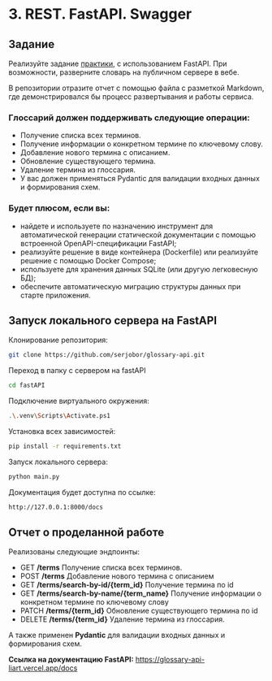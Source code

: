 # 3. REST. FastAPI. Swagger

## Задание
Реализуйте задание [практики](https://kodaktor.ru/g/itmo_technopr3), с использованием FastAPI. При возможности, разверните словарь на публичном сервере в вебе. 

В репозитории отразите отчет с помощью файла с разметкой Markdown, где демонстрировался бы процесс развертывания и работы сервиса.

### Глоссарий должен поддерживать следующие операции:
- Получение списка всех терминов.
- Получение информации о конкретном термине по ключевому слову.
- Добавление нового термина с описанием.
- Обновление существующего термина.
- Удаление термина из глоссария.
- У вас должен применяться Pydantic для валидации входных данных и формирования схем. 

### Будет плюсом, если вы:
- найдете и используете по назначению инструмент для автоматической генерации статической документации с помощью встроенной OpenAPI-спецификации FastAPI;
- реализуйте  решение в виде контейнера (Dockerfile) или реализуйте решение с помощью Docker Compose; 
- используете для хранения данных  SQLite (или другую легковесную БД);
- обеспечите автоматическую миграцию структуры данных при старте приложения. 


## Запуск локального сервера на FastAPI

Клонирование репозитория:
```bash
git clone https://github.com/serjobor/glossary-api.git
```

Переход в папку с сервером на fastAPI
```bash
cd fastAPI
```

Подключение виртуального окружения:
```bash
.\.venv\Scripts\Activate.ps1
```

Установка всех зависимостей:
```bash
pip install -r requirements.txt
```

Запуск локального сервера:
```bash
python main.py
```

Документация будет доступна по ссылке:

```bash
http://127.0.0.1:8000/docs
```

## Отчет о проделанной работе
Реализованы следующие эндпоинты:
- GET **/terms** Получение списка всех терминов.
- POST **/terms** Добавление нового термина с описанием 
- GET **/terms/search-by-id/{term_id}** Получение термина по id 
- GET **/terms/search-by-name/{term_name}** Получение информации о конкретном термине по ключевому слову 
- PATCH **/terms/{term_id}** Обновление существующего термина по id 
- DELETE **/terms/{term_id}** Удаление термина из глоссария.

А также применен **Pydantic** для валидации входных данных и формирования схем.

**Ссылка на документацию FastAPI:** https://glossary-api-liart.vercel.app/docs